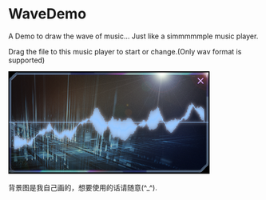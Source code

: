 # WaveDemo
A Demo to draw the wave of music... Just like a simmmmmple music player.

Drag the file to this music player to start or change.(Only wav format is supported)

![image](https://github.com/lxtless/WaveDemo/blob/master/timg.PNG)

背景图是我自己画的，想要使用的话请随意(^_^).